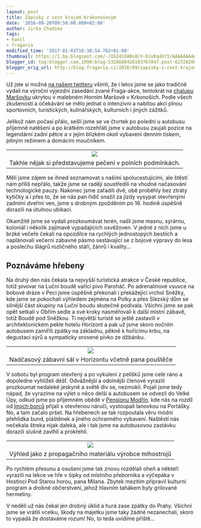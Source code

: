 ```yaml
---
layout: post
title: Zápisky z cest krajem Krakonošovým
date: '2016-09-20T09:50:00.000+02:00'
author: Jirka Chadima
tags:
- kancl
- fragaria
modified_time: '2017-01-03T16:38:54.762+01:00'
thumbnail: https://1.bp.blogspot.com/-JIb241XABs8/V-DivKq4GYI/AAAAAAAAAJY/GqtW4-1I5hM04GxJpzo2kMRrm3mqjMSUgCLcB/s72-c/IMG_20160915_134828.jpg
blogger_id: tag:blogger.com,1999:blog-5328688426183767847.post-627282006073523720
blogger_orig_url: http://blog.fragaria.cz/2016/09/zapisky-z-cest-krajem-krakonosovym.html
---
```


Už jste si možná [na našem
twitteru](https://twitter.com/Fragariacz/status/777807350686179328)
všimli, že i letos jsme se jako tradičně vydali na výroční výjezdní
zasedání zvané Fraga-akce, tentokrát na [chalupu
Maršovku](http://www.marsovka.cz/) ukrytou v malebném Horním Maršově v
Krkonoších. Podle všech zkušeností a očekávání se mělo jednat o
intenzivní a nabitou akci plnou sportovních, turistických, kulinářských,
kulturních i jiných zážitků.

Jelikož nám počasí přálo, sešli jsme se ve čtvrtek po poledni u autobusu
příjemně natěšení a po krátkém rozehřátí jsme v autobusu zaujali pozice
na legendární zadní pětce a v jejím blízkém okolí vybaveni denním
tiskem, pitným režimem a domácím
moučníkem.

|                                                                                                                                                                                                                                                                              |
| :--------------------------------------------------------------------------------------------------------------------------------------------------------------------------------------------------------------------------------------------------------------------------: |
| [![](https://1.bp.blogspot.com/-JIb241XABs8/V-DivKq4GYI/AAAAAAAAAJY/GqtW4-1I5hM04GxJpzo2kMRrm3mqjMSUgCLcB/s400/IMG_20160915_134828.jpg)](https://1.bp.blogspot.com/-JIb241XABs8/V-DivKq4GYI/AAAAAAAAAJY/GqtW4-1I5hM04GxJpzo2kMRrm3mqjMSUgCLcB/s1600/IMG_20160915_134828.jpg) |
|                                                                                                          Takhle nějak si představujeme pečení v polních podmínkách.                                                                                                          |

Měli jsme zájem se ihned seznamovat s našimi spolucestujícími, ale
štěstí nám příliš nepřálo, takže jsme se raději soustředili na vhodné
načasování technologické pauzy. Nakonec jsme zařadili dvě, obě proběhly
bez ztráty kytičky a i přes to, že se nás pan řidič snažil za jízdy
vysypat otevřenými zadními dveřmi ven, jsme s drobným zpožděním po 16.
hodině úspěšně dorazili na útulnou ubikaci.

Okamžitě jsme se vydali prozkoumávat terén, našli jsme masnu, sýrárnu,
koloniál i několik zajímavě vypadajících osvěžoven. V jedné z nich jsme
u brzké večeře čekali na opozdilce na rychlých jednostopých bestiích a
naplánovali večerní zábavné pásmo sestávající se z bojové výpravy do
lesa a poslechu šlágrů rozličného stáří, žánrů i kvality...

## Poznáváme hřebeny

Na druhý den nás čekala ta nejvyšší turistická atrakce v České
republice, totiž pivovar na Luční boudě vařící pivo Paroháč. Po
adrenalinové vsuvce na bobové dráze v Peci jsme úspěšně překonali i
překážející vrchol Sněžky, kde jsme se pokochali výhledem zejména na
Polky a přes Slezský dům se silnější část skupiny na Luční boudu
skutečně podívala. Všichni jsme se pak opět setkali v Obřím sedle a
své kroky nasměřovali k další místní zábavě, totiž Boudě pod Sněžkou.
Ti největší turisté se ještě zastavili v architektonickém pekle hotelu
Horizont a pak už jsme skoro nočním autobusem zamířili zpátky na
základnu, pěkně k hořícímu krbu, na degustaci sýrů a sympaticky orosené
pivko ze
džbánku.

|                                                                                                                                                                                                                                                                              |
| :--------------------------------------------------------------------------------------------------------------------------------------------------------------------------------------------------------------------------------------------------------------------------: |
| [![](https://4.bp.blogspot.com/-VVOqJLhefA8/V-Dj6hBE6fI/AAAAAAAAAJg/XNG4iG17ALc5gDCEh8tf76Kli5JewxVWwCLcB/s400/IMG_20160916_192155.jpg)](https://4.bp.blogspot.com/-VVOqJLhefA8/V-Dj6hBE6fI/AAAAAAAAAJg/XNG4iG17ALc5gDCEh8tf76Kli5JewxVWwCLcB/s1600/IMG_20160916_192155.jpg) |
|                                                                                                            Nadčasový zábavní sál v Horizontu včetně pana pouštěče                                                                                                            |

V sobotu byl program otevřený a po vykulení z pelíšků jsme celé ráno a
dopoledne vyhlíželi déšť. Odvážnější a odolnější členové vyrazili
prozkoumat nedaleké jeskyně a světě div se, nezmokli. Pojali jsme tedy
nápad, že vyrazíme na výlet o něco delší a autobusem se odvezli do
Velké Úpy, odkud jsme po příjemném obědě v [Pensionu
Modřín](http://www.pensionmodrin.cz/), kde nás na rozdíl od [jiných
borců](http://zpravy.idnes.cz/penzion-modrin-odmitl-obslouzit-milose-zemana-flq-/domaci.aspx?c=A130808_092517_hradec-zpravy_pos)
přijali s otevřenou náručí, vystoupali lanovkou na Portášky. No, a tam
začalo pršet. Na hřebenech se tak rozpoutala věru módní přehlídka bund,
pláštěnek a jiného ochranného vybavení. Naštěstí nás nečekala štreka
nijak daleká, ale i tak jsme na autobusovou zastávku dorazili slušně
zavlhlí a
prokřehlí.

|                                                                                                                                                                                                                                                        |
| :----------------------------------------------------------------------------------------------------------------------------------------------------------------------------------------------------------------------------------------------------: |
| [![](https://1.bp.blogspot.com/-PPvT6_zU7JQ/V-Dl0c7nwlI/AAAAAAAAAJs/PN_t_k7Y2vYmhiN4u_s-9D8ATkI08sPywCLcB/s400/DSC_0041.JPG)](https://1.bp.blogspot.com/-PPvT6_zU7JQ/V-Dl0c7nwlI/AAAAAAAAAJs/PN_t_k7Y2vYmhiN4u_s-9D8ATkI08sPywCLcB/s1600/DSC_0041.JPG) |
|                                                                                                Výhled jako z propagačního materiálu výrobce mlhostrojů                                                                                                 |

Po rychlém přesunu a osušení jsme tak znovu rozdělali oheň a někteří
vyrazili na lekce ve hře v šipky od místního přeborníka a výčepáka v
Hostinci Pod Starou horou, pana Milana. Zbytek mezitím připravil
kulturní program a drobné občerstvení, jehož hlavním tahákem byly
grilované hermelíny.

V neděli už nás čekal jen drobný úklid a hurá zase zpátky do Prahy.
Všichni jsme se vrátili vcelku, škody na majetku jsme taky žádné
nezanechali, skoro to vypadá že dostáváme rozum\! No, to teda uvidíme
příště...
